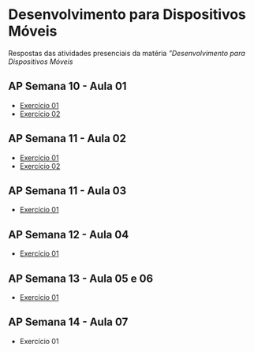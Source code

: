 # Desenvolvimento para Dispositivos Móveis
Respostas das atividades presenciais da matéria *"Desenvolvimento para Dispositivos Móveis* 

 ## AP Semana 10 - Aula 01
* [Exercício 01](https://github.com/felipemadu13/IMD-UFRN/blob/1a2a594d061580f10da9b55df7748be41180a144/Desenvolvimento%20para%20Dispositivos%20M%C3%B3veis/Semana%2010/MOBILE_A01_Q01/src/App.jsx)
* [Exercício 02](https://github.com/felipemadu13/IMD-UFRN/blob/1a2a594d061580f10da9b55df7748be41180a144/Desenvolvimento%20para%20Dispositivos%20M%C3%B3veis/Semana%2010/MOBILE_A01_Q02/src/App.jsx)

 ## AP Semana 11 - Aula 02
 * [Exercício 01](https://github.com/felipemadu13/IMD-UFRN/blob/42617e3743a1b07a577c3c4612386b1d64a61a7d/Desenvolvimento%20para%20Dispositivos%20M%C3%B3veis/Semana%2011/MOBILE_A02_Q01/src/Contador.jsx)
 * [Exercício 02](https://github.com/felipemadu13/IMD-UFRN/blob/42617e3743a1b07a577c3c4612386b1d64a61a7d/Desenvolvimento%20para%20Dispositivos%20M%C3%B3veis/Semana%2011/MOBILE_A02_Q02/src/Fibonacci.jsx)
 
 ## AP Semana 11 - Aula 03
 * [Exercício 01](https://github.com/felipemadu13/IMD-UFRN/blob/42617e3743a1b07a577c3c4612386b1d64a61a7d/Desenvolvimento%20para%20Dispositivos%20M%C3%B3veis/Semana%2011/MOBILE_A03_Q01/src/ToDo.jsx)

 ## AP Semana 12 - Aula 04
 * [Exercício 01](https://github.com/felipemadu13/IMD-UFRN/blob/213147ed7fecfdfa5c23e7af4ddf88dbaa67b8bd/Desenvolvimento%20para%20Dispositivos%20M%C3%B3veis/Semana%2012/MOBILE_A04_Q01/src/ToDo.jsx)

## AP Semana 13 - Aula 05 e 06
* [Exercício 01](https://github.com/felipemadu13/IMD-UFRN/blob/8ab266cd92f067df3f3b30cbec257625ee5c47d3/Desenvolvimento%20para%20Dispositivos%20M%C3%B3veis/Semana%2013/MOBILE_A06_Q01/App.js)

## AP Semana 14 - Aula 07
* Exercício 01
